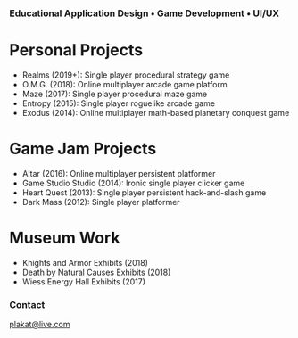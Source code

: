 ### Educational Application Design • Game Development • UI/UX 

# Personal Projects
- Realms (2019+): Single player procedural strategy game
- O.M.G. (2018): Online multiplayer arcade game platform
- Maze (2017): Single player procedural maze game
- Entropy (2015): Single player roguelike arcade game
- Exodus (2014): Online multiplayer math-based planetary conquest game

# Game Jam Projects
- Altar (2016): Online multiplayer persistent platformer
- Game Studio Studio (2014): Ironic single player clicker game
- Heart Quest (2013): Single player persistent hack-and-slash game
- Dark Mass (2012): Single player platformer

# Museum Work
- Knights and Armor Exhibits (2018)
- Death by Natural Causes Exhibits (2018)
- Wiess Energy Hall Exhibits (2017)

### Contact
[plakat@live.com](mailto:plakat@live.com)
